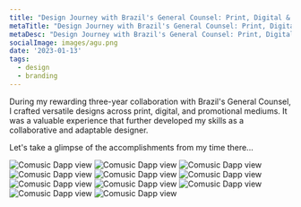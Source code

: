 ```yaml
---
title: "Design Journey with Brazil's General Counsel: Print, Digital & Promotional"
metaTitle: "Design Journey with Brazil's General Counsel: Print, Digital & Promotional"
metaDesc: "Design Journey with Brazil's General Counsel: Print, Digital & Promotional"
socialImage: images/agu.png
date: '2023-01-13'
tags:
  - design
  - branding
---
```


During my rewarding three-year collaboration with Brazil's General Counsel, I crafted versatile designs across print, digital, and promotional mediums. It was a valuable experience that further developed my skills as a collaborative and adaptable designer.

Let's take a glimpse of the accomplishments from my time there...

![Comusic Dapp view](/images/branding/agu/RelGestao.jpg)
![Comusic Dapp view](/images/branding/agu/100_Dias.jpg)
![Comusic Dapp view](/images/branding/agu/balanco_2019.jpg)
![Comusic Dapp view](/images/branding/agu/balanco.jpg)
![Comusic Dapp view](/images/branding/agu/cartasServicos.jpg)
![Comusic Dapp view](/images/branding/agu/grafico.jpg)
![Comusic Dapp view](/images/branding/agu/aguMaisVida.jpg)
![Comusic Dapp view](/images/branding/agu/logo_amazonia.jpg)
![Comusic Dapp view](/images/branding/agu/OM_convite.png)
![Comusic Dapp view](/images/branding/agu/OM_envelope.jpg)
![Comusic Dapp view](/images/branding/agu/panorama_2017_1.png)